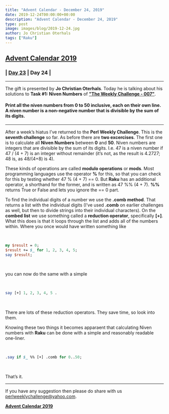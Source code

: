 ```yaml
---
title: "Advent Calendar - December 24, 2019"
date: 2019-12-24T00:00:00+00:00
description: "Advent Calendar - December 24, 2019"
type: post
image: images/blog/2019-12-24.jpg
author: Jo Christian Oterhals
tags: ["Raku"]
---
```


## [**Advent Calendar 2019**](/blog/advent-calendar-2019)
### | [**Day 23**](/blog/advent-calendar-2019-12-23) | **Day 24** |
***

The gift is presented by **Jo Christian Oterhals**. Today he is talking about his solutions to **Task #1: Niven Numbers** of **["The Weekly Challenge - 007"](/blog/perl-weekly-challenge-007)**.

#### Print all the niven numbers from 0 to 50 inclusive, each on their own line. A niven number is a non-negative number that is divisible by the sum of its digits.

***

After a week’s hiatus I’ve returned to the **Perl Weekly Challenge**. This is the **seventh challenge** so far. As before there are **two excercises**. The first one is to calculate all **Niven Numbers** between **0** and **50**. Niven numbers are integers that are divisible by the sum of its digits. I.e. 47 is a niven number if 47 / (4 + 7) is an integer without remainder (it’s not, as the result is 4.2727; 48 is, as 48/(4+8) is 4).

These kinds of operations are called **modulo operations** or **mods**. Most programming languages use the operator **%** for this, so that you can check for this by testing whether 47 % (4 + 7) == 0. But **Raku** has an additional operator, a shorthand for the former, and is written as 47 %% (4 + 7). **%%** returns True or False and lets you ignore the == 0 part.

To find the individual digits of a number we use the **.comb method**. That returns a list with the individual digits (I’ve used **.comb** on earlier challenges as well, but then to divide strings into their individual characters). On the **combed list** we use something called a **reduction operator**, specifically **[+]**. What this does is that it loops through the list and adds all of the numbers within. Where you once would have written something like

<br>

```perl
my $result = 0;
$result += $_ for 1, 2, 3, 4, 5;
say $result;
```

<br>

you can now do the same with a simple

<br>

```perl
say [+] 1, 2, 3, 4, 5 .
```

<br>

There are lots of these reduction operators. They save time, so look into them.

Knowing these two things it becomes apparaent that calculating Niven numbers with **Raku** can be done with a simple and reasonably readable one-liner.

<br>

```perl
.say if $_ %% [+] .comb for 0..50;
```

<br>

That’s it.

***
If you have any suggestion then please do share with us <perlweeklychallenge@yahoo.com>.

[**Advent Calendar 2019**](/blog/advent-calendar-2019)
